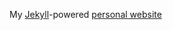 My [Jekyll](http://github.com/mojombo/jekyll)-powered [personal website](http://people.bu.edu/wkearn)
